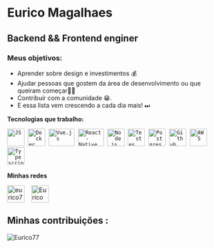 
<p align="left">
   <h1>Eurico Magalhaes 
   <h2>Backend && Frontend enginer
</p>

### Meus objetivos: 
* Aprender sobre design e investimentos 💰 
* Ajudar pessoas que gostem da área de desenvolvimento ou que queiram começar👨‍🎓
* Contribuir com a comunidade 😁.  
* E essa lista vem crescendo a cada dia mais! ⏭
 
 **Tecnologias que trabalho:**
<p align="left">
  <code><img src="https://user-images.githubusercontent.com/51785898/91357834-3eb8df00-e7c8-11ea-9936-0ce666ac2a11.png" alt="JS" width="40" height="40"/></code>&nbsp;
  <code><img src="https://user-images.githubusercontent.com/51785898/91357841-3fea0c00-e7c8-11ea-91de-947891a2dec6.png" alt="Docker" width="40" height="40" /></code>&nbsp;
  <code><img src="https://miro.medium.com/max/1200/1*zyNSb0UXhP8TfxYbj-GNWg.png" alt="Vue.js" width="60" height="40" /></code>&nbsp;
<code><img src="https://user-images.githubusercontent.com/51785898/91357845-424c6600-e7c8-11ea-9457-53c06cf3b6ed.png" alt="React-Native" width="60" height="40" /></code>&nbsp;
    <code><img src="https://user-images.githubusercontent.com/51785898/91357850-44162980-e7c8-11ea-966c-a7ebaba08ba3.png" alt="Node.js" width="40" height="40"/></code>&nbsp;
      <code><img src="https://user-images.githubusercontent.com/51785898/91358293-f0581000-e7c8-11ea-95f0-f1a8e29ee9d1.png" alt="Testes" width="40" height="40"/></code>&nbsp;
      <code><img src="https://user-images.githubusercontent.com/51785898/91358318-ff3ec280-e7c8-11ea-9d80-c8e249594078.png" alt="Postgres" width="40" height="40"/></code>&nbsp;
      <code><img src="https://user-images.githubusercontent.com/51785898/91358353-0cf44800-e7c9-11ea-9a54-0a988aa2837c.png" alt="Github" width="40" height="40"/></code>&nbsp;
  <code><img src="https://user-images.githubusercontent.com/51785898/91358419-31502480-e7c9-11ea-9bb8-5124117e9a75.png" alt="AWS" width="40" height="40"/></code>&nbsp;
  <code><img src="https://user-images.githubusercontent.com/51785898/91358426-3319e800-e7c9-11ea-9df0-b5a207cecfce.png" alt="Typescript" width="40" height="40"/></code>&nbsp;
   </p>

**Minhas redes**
<p align="left">
<a href="https://www.instagram.com/eurico_magalhaes/?hl=pt-br" target="blank"><img align="center" src="https://cdn.jsdelivr.net/npm/simple-icons@3.0.1/icons/instagram.svg" alt="eurico77" height="40" width="40" /></a> &nbsp;&nbsp;
  <a href="https://www.linkedin.com/in/eurico-magalh%C3%A3es-40561b122/" target="blank"><img align="center" src="https://cdn.jsdelivr.net/npm/simple-icons@3.0.1/icons/linkedin.svg" alt="Eurico Magalhães" height="40" width="40" /></a> &nbsp;&nbsp;
</p>


## Minhas contribuições :

![Eurico77](https://github-readme-stats.vercel.app/api?username=eurico77&show_icons=true&theme=monokai)

